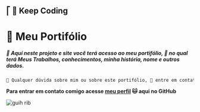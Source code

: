 ## ⎡ 🍁 Keep Coding

# 🚀 Meu Portifólio

##### 📑 Aqui neste projeto e site você terá acesso ao meu portifólio, 🎈 no qual terá Meus Trabalhos, conhecimentos, minha história, nome e outros dados. 
```diff
🤔 Qualquer dúvida sobre mim ou sobre este portifólio, 👤 entre em contato comunidade pelas plataformas digitais
```
**Para entrar em contato comigo acesse [meu perfil](https://github.com/guilhermedsribeiro) 🐱 aqui no GitHub**

![guih rib](https://user-images.githubusercontent.com/61317250/116988562-f0d56e80-aca6-11eb-90d4-9aac433033f0.png?size=1080)